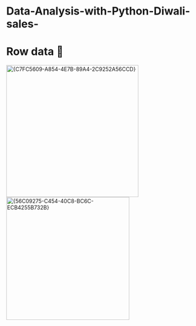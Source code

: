 # Data-Analysis-with-Python-Diwali-sales-

# Row data 📄
<img width="349" alt="{C7FC5609-A854-4E7B-89A4-2C9252A56CCD}" src="https://github.com/user-attachments/assets/32f6cdb6-ea65-422b-ba17-50ccd6447456">

<img width="325" alt="{56C09275-C454-40C8-BC6C-ECB4255B732B}" src="https://github.com/user-attachments/assets/4a51e7dc-cf1b-4d21-8f34-6f7bec325c25">


